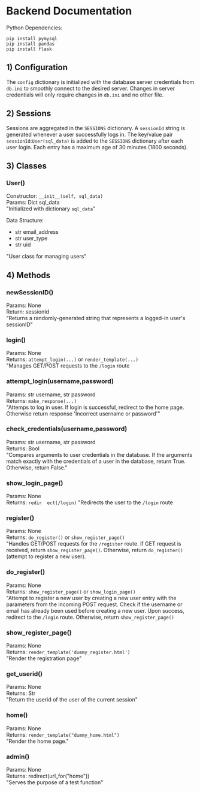 # Backend Documentation

Python Dependencies:
```
pip install pymysql
pip install pandas
pip install flask
```

## 1) Configuration

The `config` dictionary is initialized with the database server credentials from `db.ini` to smoothly connect to the desired server. Changes in server credentials will only require changes in `db.ini` and no other file.

## 2) Sessions

Sessions are aggregated in the `SESSIONS` dictionary. A `sessionId` string is generated whenever a user successfully logs in.
The key/value pair `sessionId`:`User(sql_data)` is added to the `SESSIONS` dictionary after each user login.
Each entry has a maximum age of 30 minutes (1800 seconds).

## 3) Classes

### User()

Constructor: `__init__(self, sql_data)`  
    Params: Dict sql_data  
    "Initialized with dictionary `sql_data`"

Data Structure:
- str email_address
- str user_type
- str uid

"User class for managing users"

## 4) Methods

### newSessionID()
Params: None  
Return: sessionId  
"Returns a randomly-generated string that represents a logged-in user's sessionID"  

### login()
Params: None  
Returns: `attempt_login(...)` or `render_template(...)`  
"Manages GET/POST requests to the `/login` route  

### attempt_login(username,password)
Params: str username, str password  
Returns: `make_response(...)`  
"Attemps to log in user. If login is successful, redirect to the home page. Otherwise return response 'Incorrect username or password'"  

### check_credentials(username,password)
Params: str username, str password  
Returns: Bool  
"Compares arguments to user credentials in the database. If the arguments match exactly with the credentials of a user in the database, return True. Otherwise, return False."  

### show_login_page()
Params: None  
Returns: `redir  ect(/login)`
"Redirects the user to the `/login` route  

### register()
Params: None  
Returns: `do_register()` or `show_register_page()`  
"Handles GET/POST requests for the `/register` route. If GET request is received, return `show_register_page()`. Otherwise, return `do_register()` (attempt to register a new user).  

### do_register()
Params: None  
Returns: `show_register_page()` or `show_login_page()`  
"Attempt to register a new user by creating a new user entry with the parameters from the incoming POST request. Check if the username or email has already been used before creating a new user. Upon success, redirect to the `/login` route. Otherwise, return `show_register_page()`  

### show_register_page()
Params: None  
Returns: `render_template('dummy_register.html')`  
"Render the registration page"  

### get_userid()
Params: None  
Returns: Str  
"Return the userid of the user of the current session"  

### home()
Params: None  
Returns: `render_template("dummy_home.html")`  
"Render the home page."  

### admin()
Params: None  
Returns: redirect(url_for("home"))  
"Serves the purpose of a test function"  